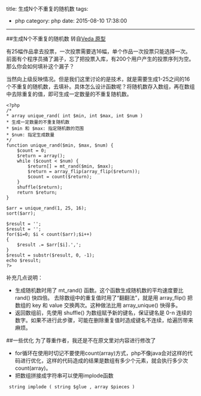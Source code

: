 title: 生成N个不重复的随机数
tags:
  - php
category: php
date: 2015-08-10 17:38:00

---
##生成N个不重复的随机数
转自[Veda 原型](http://www.nowamagic.net/librarys/veda/detail/2508)  
  
有25幅作品拿去投票，一次投票需要选16幅，单个作品一次投票只能选择一次。前面有个程序员捅了漏子，忘了把投票入库，有200个用户产生的投票序列为空。那么你会如何填补这个漏子？   

当然向上级反映情况。但是我们这里讨论的是技术，就是需要生成1-25之间的16个不重复的随机数，去填补。具体怎么设计函数呢？将随机数存入数组，再在数组中去除重复的值，即可生成一定数量的不重复随机数。

```
<?php
/*
* array unique_rand( int $min, int $max, int $num )
* 生成一定数量的不重复随机数
* $min 和 $max: 指定随机数的范围
* $num: 指定生成数量
*/
function unique_rand($min, $max, $num) {
    $count = 0;
    $return = array();
    while ($count < $num) {
        $return[] = mt_rand($min, $max);
        $return = array_flip(array_flip($return));
        $count = count($return);
    }
    shuffle($return);
    return $return;
}

$arr = unique_rand(1, 25, 16);
sort($arr);

$result = '';
$result = '';
for($i=0; $i < count($arr);$i++)
{
	$result .= $arr[$i].',';
}
$result = substr($result, 0, -1);
echo $result;
?>

```
补充几点说明：  
*    生成随机数时用了 mt_rand() 函数。这个函数生成随机数的平均速度要比 rand() 快四倍。 
去除数组中的重复值时用了“翻翻法”，就是用 array_flip() 把数组的 key 和 value 交换两次。这种做法比用 array_unique() 快得多。
*    返回数组前，先使用 shuffle() 为数组赋予新的键名，保证键名是 0-n 连续的数字。如果不进行此步骤，可能在删除重复值时造成键名不连续，给遍历带来麻烦。

##一些优化
为了尊重作者，我还是不在原文里对内容进行修改了   
*    for循环在使用时切记不要使用count(array)方式，php不像java会对这样的代码进行优化，这样的代码造成的结果是数组有多少个元素，就会执行多少次count(array)。  
*    把数组拼接成字符串可以使用implode函数

```
 string implode ( string $glue , array $pieces )
```